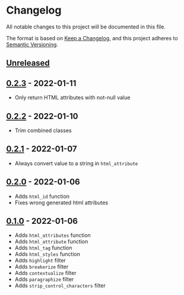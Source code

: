 # Changelog

All notable changes to this project will be documented in this file.

The format is based on [Keep a Changelog](https://keepachangelog.com/en/1.0.0/),
and this project adheres to [Semantic Versioning](https://semver.org/spec/v2.0.0.html).

## [Unreleased]

## [0.2.3] - 2022-01-11

* Only return HTML attributes with not-null value

## [0.2.2] - 2022-01-10

* Trim combined classes

## [0.2.1] - 2022-01-07

* Always convert value to a string in `html_attribute`

## [0.2.0] - 2022-01-06

* Adds `html_id` function
* Fixes wrong generated html attributes

## [0.1.0] - 2022-01-06

* Adds `html_attributes` function
* Adds `html_attribute` function
* Adds `html_tag` function
* Adds `html_styles` function
* Adds `highlight` filter
* Adds `breakerize` filter
* Adds `contextualize` filter
* Adds `paragraphize` filter
* Adds `strip_control_characters` filter

[Unreleased]: https://github.com/gglnx/twig-html-extended-extra/compare/v0.2.3...HEAD
[0.2.3]: https://github.com/gglnx/twig-html-extended-extra/releases/tag/v0.2.3
[0.2.2]: https://github.com/gglnx/twig-html-extended-extra/releases/tag/v0.2.2
[0.2.1]: https://github.com/gglnx/twig-html-extended-extra/releases/tag/v0.2.1
[0.2.0]: https://github.com/gglnx/twig-html-extended-extra/releases/tag/v0.2.0
[0.1.0]: https://github.com/gglnx/twig-html-extended-extra/releases/tag/v0.1.0
